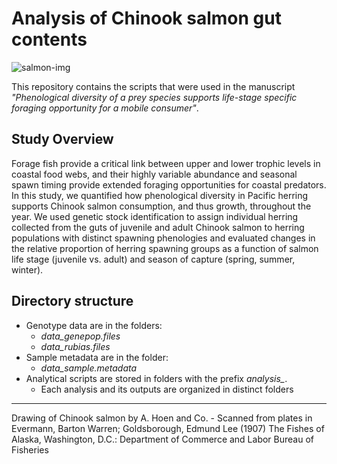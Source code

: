 # Analysis of Chinook salmon gut contents

![salmon-img](https://github.com/EleniLPetrou/gut_contents_manuscript/images/salmon.jpg)

This repository contains the scripts that were used in the manuscript *"Phenological diversity of a prey species supports life-stage specific foraging opportunity for a mobile consumer"*.

## Study Overview

Forage fish provide a critical link between upper and lower trophic levels in coastal food webs, and their highly variable abundance and seasonal spawn timing provide extended foraging opportunities for coastal predators. In this study, we quantified how phenological diversity in Pacific herring supports Chinook salmon consumption, and thus growth, throughout the year. We used genetic stock identification to assign individual herring collected from the guts of juvenile and adult Chinook salmon to herring populations with distinct spawning phenologies and evaluated changes in the relative proportion of herring spawning groups as a function of salmon life stage (juvenile vs. adult) and season of capture (spring, summer, winter). 


## Directory structure

- Genotype data are in the folders:
    - *data_genepop.files*
    - *data_rubias.files*
- Sample metadata are in the folder:
  - *data_sample.metadata* 
- Analytical scripts are stored in folders with the prefix *analysis_*.
    - Each analysis and its outputs are organized in distinct folders 
    
---
Drawing of Chinook salmon by A. Hoen and Co. - Scanned from plates in Evermann, Barton Warren; Goldsborough, Edmund Lee (1907) The Fishes of Alaska, Washington, D.C.: Department of Commerce and Labor Bureau of Fisheries



